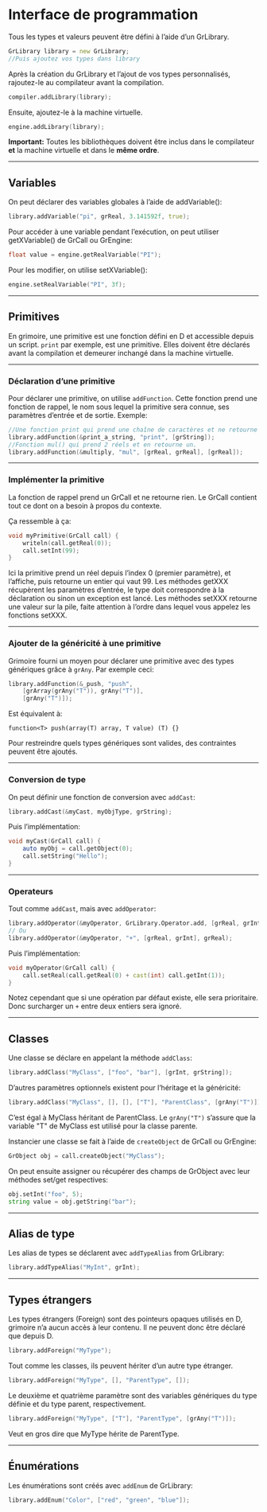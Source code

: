 # Interface de programmation

Tous les types et valeurs peuvent être défini à l’aide d’un GrLibrary.
```d
GrLibrary library = new GrLibrary;
//Puis ajoutez vos types dans library
```

Après la création du GrLibrary et l’ajout de vos types personnalisés, rajoutez-le au compilateur avant la compilation.
```d
compiler.addLibrary(library);
```

Ensuite, ajoutez-le à la machine virtuelle.
```d
engine.addLibrary(library);
```

**Important:** Toutes les bibliothèques doivent être inclus dans le compilateur **et** la machine virtuelle et dans le **même ordre**.

* * *

## Variables

On peut déclarer des variables globales à l’aide de addVariable():
```d
library.addVariable("pi", grReal, 3.141592f, true); 
```

Pour accéder à une variable pendant l’exécution, on peut utiliser getXVariable() de GrCall ou GrEngine:
```d
float value = engine.getRealVariable("PI");
```

Pour les modifier, on utilise setXVariable():
```d
engine.setRealVariable("PI", 3f);
```

* * *

## Primitives

En grimoire, une primitive est une fonction défini en D et accessible depuis un script.
`print` par exemple, est une primitive.
Elles doivent être déclarés avant la compilation et demeurer inchangé dans la machine virtuelle.

* * *

### Déclaration d’une primitive

Pour déclarer une primitive, on utilise `addFunction`.
Cette fonction prend une fonction de rappel, le nom sous lequel la primitive sera connue, ses paramètres d’entrée et de sortie.
Exemple:
```d
//Une fonction print qui prend une chaîne de caractères et ne retourne rien
library.addFunction(&print_a_string, "print", [grString]);
//Fonction mul() qui prend 2 réels et en retourne un.
library.addFunction(&multiply, "mul", [grReal, grReal], [grReal]);
```

* * *

### Implémenter la primitive

La fonction de rappel prend un GrCall et ne retourne rien.
Le GrCall contient tout ce dont on a besoin à propos du contexte.

Ça ressemble à ça:
```d
void myPrimitive(GrCall call) {
	writeln(call.getReal(0));
    call.setInt(99);
}
```
Ici la primitive prend un réel depuis l’index 0 (premier paramètre), et l’affiche, puis retourne un entier qui vaut 99.
Les méthodes getXXX récupèrent les paramètres d’entrée, le type doit correspondre à la déclaration ou sinon un exception est lancé.
Les méthodes setXXX retourne une valeur sur la pile, faite attention à l’ordre dans lequel vous appelez les fonctions setXXX.

* * *

### Ajouter de la généricité à une primitive

Grimoire fourni un moyen pour déclarer une primitive avec des types génériques grâce à `grAny`.
Par exemple ceci:
```d
library.addFunction(&_push, "push",
    [grArray(grAny("T")), grAny("T")],
	[grAny("T")]);
```
Est équivalent à:
```grimoire
function<T> push(array(T) array, T value) (T) {}
```

Pour restreindre quels types génériques sont valides, des contraintes peuvent être ajoutés.

* * *

### Conversion de type

On peut définir une fonction de conversion avec `addCast`:
```d
library.addCast(&myCast, myObjType, grString);
```

Puis l’implémentation:
```d
void myCast(GrCall call) {
    auto myObj = call.getObject(0);
    call.setString("Hello");
}
```

* * *

### Operateurs

Tout comme `addCast`, mais avec `addOperator`:
```d
library.addOperator(&myOperator, GrLibrary.Operator.add, [grReal, grInt], grReal);
// Ou
library.addOperator(&myOperator, "+", [grReal, grInt], grReal);
```

Puis l’implémentation:
```d
void myOperator(GrCall call) {
    call.setReal(call.getReal(0) + cast(int) call.getInt(1));
}
```

Notez cependant que si une opération par défaut existe, elle sera prioritaire.
Donc surcharger un `+` entre deux entiers sera ignoré.

* * *

## Classes

Une classe se déclare en appelant la méthode `addClass`:
```d
library.addClass("MyClass", ["foo", "bar"], [grInt, grString]);
```

D’autres paramètres optionnels existent pour l’héritage et la généricité:
```d
library.addClass("MyClass", [], [], ["T"], "ParentClass", [grAny("T")]);
```
C’est égal à MyClass<T> héritant de ParentClass<T>.
Le `grAny("T")` s’assure que la variable "T" de MyClass est utilisé pour la classe parente.

Instancier une classe se fait à l’aide de `createObject` de GrCall ou GrEngine:
```d
GrObject obj = call.createObject("MyClass");
```

On peut ensuite assigner ou récupérer des champs de GrObject avec leur méthodes set/get respectives:
```d
obj.setInt("foo", 5);
string value = obj.getString("bar");
```

* * *

## Alias de type

Les alias de types se déclarent avec `addTypeAlias` from GrLibrary:
```d
library.addTypeAlias("MyInt", grInt);
```

* * *

## Types étrangers

Les types étrangers (Foreign) sont des pointeurs opaques utilisés en D, grimoire n’a aucun accès à leur contenu.
Il ne peuvent donc être déclaré que depuis D.
```d
library.addForeign("MyType");
```

Tout comme les classes, ils peuvent hériter d’un autre type étranger.
```d
library.addForeign("MyType", [], "ParentType", []);
```

Le deuxième et quatrième paramètre sont des variables génériques du type définie et du type parent, respectivement.
```d
library.addForeign("MyType", ["T"], "ParentType", [grAny("T")]);
```
Veut en gros dire que MyType<T> hérite de ParentType<T>.

* * *

## Énumérations

Les énumérations sont créés avec `addEnum` de GrLibrary:
```d
library.addEnum("Color", ["red", "green", "blue"]);
```